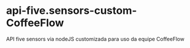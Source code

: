 # api-five.sensors-custom-CoffeeFlow
API five sensors via nodeJS customizada para uso da equipe CoffeeFlow
